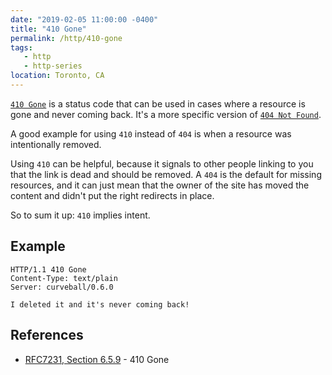 ```yaml
---
date: "2019-02-05 11:00:00 -0400"
title: "410 Gone"
permalink: /http/410-gone
tags:
   - http
   - http-series
location: Toronto, CA
---
```


[`410 Gone`][1] is a status code that can be used in cases where a resource
is gone and never coming back. It's a more specific version of
[`404 Not Found`][2].

A good example for using `410` instead of `404` is when a resource was
intentionally removed.

Using `410` can be helpful, because it signals to other people linking to
you that the link is dead and should be removed. A `404` is the default for
missing resources, and it can just mean that the owner of the site has moved
the content and didn't put the right redirects in place.

So to sum it up: `410` implies intent. 


Example
-------

```http
HTTP/1.1 410 Gone
Content-Type: text/plain
Server: curveball/0.6.0

I deleted it and it's never coming back!
```


References
----------

* [RFC7231, Section 6.5.9][1] - 410 Gone

[1]: https://tools.ietf.org/html/rfc7231#section-6.5.9 "410 Gone"
[2]: /http/404-not-found "404 Not Found"
